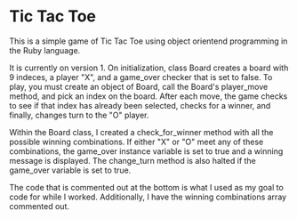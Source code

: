 # Tic Tac Toe 

This is a simple game of Tic Tac Toe using object orientend programming in the Ruby language.

It is currently on version 1. On initialization, class Board creates a board with 9 indeces, a player "X", and a game_over checker that is set to false. To play, you must create an object of Board, call the Board's player_move method, and pick an index on the board. After each move, the game checks to see if that index has already been selected, checks for a winner, and finally, changes turn to the "O" player. 

Within the Board class, I created a check_for_winner method with all the possible winning combinations. If either "X" or "O" meet any of these combinations, the game_over instance variable is set to true and a winning message is displayed. The change_turn method is also halted if the game_over variable is set to true. 

The code that is commented out at the bottom is what I used as my goal to code for while I worked. Additionally, I have the winning combinations array commented out.

